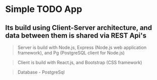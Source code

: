 # Simple TODO App

## Its build using Client-Server architecture, and data between them is shared via REST Api's

> Server is build with Node.js, Express (Node.js web application framework), and Pg (PostgreSQL client for Node.js)

> Client is build with React.js, and Bootstrap (CSS framework)

> Database - PostgreSql

